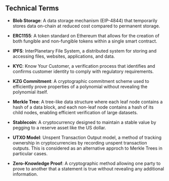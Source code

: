 ## Technical Terms

- **Blob Storage**: A data storage mechanism (EIP-4844) that temporarily stores data on-chain at reduced cost compared to permanent storage.

- **ERC1155**: A token standard on Ethereum that allows for the creation of both fungible and non-fungible tokens within a single smart contract.

- **IPFS**: InterPlanetary File System, a distributed system for storing and accessing files, websites, applications, and data.

- **KYC**: Know Your Customer, a verification process that identifies and confirms customer identity to comply with regulatory requirements.

- **KZG Commitment**: A cryptographic commitment scheme used to efficiently prove properties of a polynomial without revealing the polynomial itself.

- **Merkle Tree**: A tree-like data structure where each leaf node contains a hash of a data block, and each non-leaf node contains a hash of its child nodes, enabling efficient verification of large datasets.

- **Stablecoin**: A cryptocurrency designed to maintain a stable value by pegging to a reserve asset like the US dollar.

- **UTXO Model**: Unspent Transaction Output model, a method of tracking ownership in cryptocurrencies by recording unspent transaction outputs. This is considered as an alternative approch to Merkle Trees in particular cases.

- **Zero-Knowledge Proof**: A cryptographic method allowing one party to prove to another that a statement is true without revealing any additional information.



